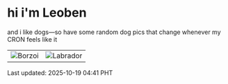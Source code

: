 # hi i'm Leoben

and i like dogs—so have some random dog pics that change whenever my CRON feels like it

|  |  |
|--------|----------|
| ![Borzoi](https://random-dog-vercel.vercel.app/api/random-borzoi?v=1760820083) | ![Labrador](https://random-dog-vercel.vercel.app/api/random-labrador?v=1760820083) |

Last updated: 2025-10-19 04:41 PHT
